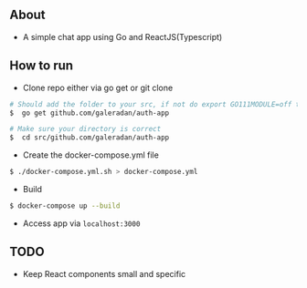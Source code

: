 ## About
- A simple chat app using Go and ReactJS(Typescript)

## How to run
- Clone repo either via go get or git clone
```bash
# Should add the folder to your src, if not do export GO111MODULE=off then repeat
$  go get github.com/galeradan/auth-app

# Make sure your directory is correct
$  cd src/github.com/galeradan/auth-app 
```
- Create the docker-compose.yml file
```bash
$ ./docker-compose.yml.sh > docker-compose.yml
```
- Build
```bash
$ docker-compose up --build
```

- Access app via `localhost:3000`

## TODO
- Keep React components small and specific

